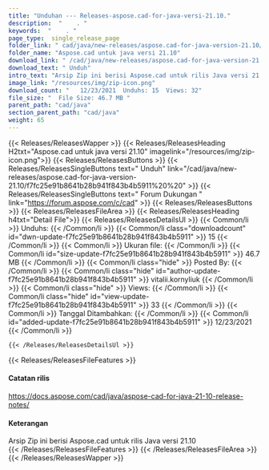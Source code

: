 ```yaml
---
title: "Unduhan --- Releases-aspose.cad-for-java-versi-21.10." 
description:  "    . " 
keywords:  "    . " 
page_type:  single_release_page
folder_link: " cad/java/new-releases/aspose.cad-for-java-version-21.10/"
folder_name: "Aspose.cad untuk java versi 21.10"
download_link: " /cad/java/new-releases/aspose.cad-for-java-version-21.10/f7fc25e91b8641b28b941f843b4b5911"
download_text: " Unduh"
intro_text: "Arsip Zip ini berisi Aspose.cad untuk rilis Java versi 21.10"
image_link: "/resources/img/zip-icon.png"
download_count: "   12/23/2021  Unduhs: 15  Views: 32"
file_size: "  File Size: 46.7 MB "
parent_path: "cad/java"
section_parent_path: "cad/java"
weight: 65
---
```


{{< Releases/ReleasesWapper >}}
  {{< Releases/ReleasesHeading H2txt="Aspose.cad untuk java versi 21.10" imagelink="/resources/img/zip-icon.png">}}
  {{< Releases/ReleasesButtons >}}
    {{< Releases/ReleasesSingleButtons text=" Unduh" link="/cad/java/new-releases/aspose.cad-for-java-version-21.10/f7fc25e91b8641b28b941f843b4b5911%20%20" >}}
    {{< Releases/ReleasesSingleButtons text=" Forum Dukungan " link="https://forum.aspose.com/c/cad" >}}
  {{< Releases/ReleasesButtons >}}
  {{< Releases/ReleasesFileArea >}}
    {{< Releases/ReleasesHeading h4txt="Detail File">}}
    {{< Releases/ReleasesDetailsUl >}}
            {{< Common/li  >}} Unduhs: {{< /Common/li >}} 
      {{< Common/li class="downloadcount" id="dwn-update-f7fc25e91b8641b28b941f843b4b5911" >}} 15 {{< /Common/li >}} 
      {{< Common/li  >}} Ukuran file: {{< /Common/li >}} 
      {{< Common/li id="size-update-f7fc25e91b8641b28b941f843b4b5911" >}} 46.7 MB {{< /Common/li >}} 
      {{< Common/li  class="hide" >}} Posted By: {{< /Common/li >}} 
      {{< Common/li class="hide" id="author-update-f7fc25e91b8641b28b941f843b4b5911" >}} vitalii.kornyliuk {{< /Common/li >}} 
      {{< Common/li class="hide"  >}} Views: {{< /Common/li >}} 
      {{< Common/li class="hide" id="view-update-f7fc25e91b8641b28b941f843b4b5911" >}} 33 {{< /Common/li >}} 
      {{< Common/li  >}} Tanggal Ditambahkan: {{< /Common/li >}} 
      {{< Common/li id="added-update-f7fc25e91b8641b28b941f843b4b5911" >}} 12/23/2021 {{< /Common/li >}} 

    {{< /Releases/ReleasesDetailsUl >}}

  {{< Releases/ReleasesFileFeatures >}}
      <h4>Catatan rilis</h4><div><a href="https://docs.aspose.com/cad/java/aspose-cad-for-java-21-10-release-notes/">https://docs.aspose.com/cad/java/aspose-cad-for-java-21-10-release-notes/</a></div><h4>Keterangan</h4><div class="HTMLDescription">Arsip Zip ini berisi Aspose.cad untuk rilis Java versi 21.10</div>
  {{< /Releases/ReleasesFileFeatures >}}
 {{< /Releases/ReleasesFileArea >}}
{{< /Releases/ReleasesWapper >}}


